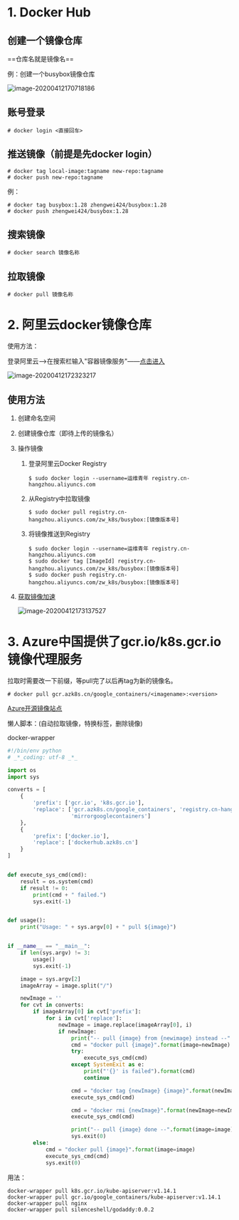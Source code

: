 # 1. Docker Hub

## 创建一个镜像仓库

==仓库名就是镜像名==

例：创建一个busybox镜像仓库

![image-20200412170718186](docker镜像仓库相关.assets/image-20200412170718186.png)



## 账号登录

```shell
# docker login <直接回车>
```



## 推送镜像（前提是先docker login）

```shell
# docker tag local-image:tagname new-repo:tagname
# docker push new-repo:tagname
```

例：

```shell
# docker tag busybox:1.28 zhengwei424/busybox:1.28
# docker push zhengwei424/busybox:1.28
```



## 搜索镜像

```shell
# docker search 镜像名称
```



## 拉取镜像

```shell
# docker pull 镜像名称
```



# 2. 阿里云docker镜像仓库

使用方法：

登录阿里云——>在搜索栏输入"容器镜像服务"——[点击进入](https://cr.console.aliyun.com/cn-hangzhou/instances/repositories)

![image-20200412172323217](docker镜像仓库相关.assets/image-20200412172323217.png)

## 使用方法

1. 创建命名空间

2. 创建镜像仓库（即待上传的镜像名）

3. 操作镜像

   1. 登录阿里云Docker Registry

      ```shell
      $ sudo docker login --username=运维青年 registry.cn-hangzhou.aliyuncs.com
      ```

      

   2. 从Registry中拉取镜像

      ```shell
      $ sudo docker pull registry.cn-hangzhou.aliyuncs.com/zw_k8s/busybox:[镜像版本号]
      ```

      

   3. 将镜像推送到Registry

      ```shell
      $ sudo docker login --username=运维青年 registry.cn-hangzhou.aliyuncs.com
      $ sudo docker tag [ImageId] registry.cn-hangzhou.aliyuncs.com/zw_k8s/busybox:[镜像版本号]
      $ sudo docker push registry.cn-hangzhou.aliyuncs.com/zw_k8s/busybox:[镜像版本号]
      ```

4. [获取镜像加速](https://cr.console.aliyun.com/cn-hangzhou/instances/mirrors)

   ![image-20200412173137527](docker镜像仓库相关.assets/image-20200412173137527.png)

# 3. Azure中国提供了gcr.io/k8s.gcr.io镜像代理服务

拉取时需要改一下前缀，等pull完了以后再tag为新的镜像名。

```shell
# docker pull gcr.azk8s.cn/google_containers/<imagename>:<version>
```

[Azure开源镜像站点](http://mirror.azure.cn/)

懒人脚本：(自动拉取镜像，特换标签，删除镜像)

docker-wrapper

```python
#!/bin/env python
# _*_coding: utf-8 _*_

import os
import sys

converts = [
    {
        'prefix': ['gcr.io', 'k8s.gcr.io'],
        'replace': ['gcr.azk8s.cn/google_containers', 'registry.cn-hangzhou.aliyuncs.com/google_containers',
                    'mirrorgooglecontainers']
    },
    {
        'prefix': ['docker.io'],
        'replace': ['dockerhub.azk8s.cn']
    }
]


def execute_sys_cmd(cmd):
    result = os.system(cmd)
    if result != 0:
        print(cmd + " failed.")
        sys.exit(-1)


def usage():
    print("Usage: " + sys.argv[0] + " pull ${image}")


if __name__ == "__main__":
    if len(sys.argv) != 3:
        usage()
        sys.exit(-1)

    image = sys.argv[2]
    imageArray = image.split("/")

    newImage = ''
    for cvt in converts:
        if imageArray[0] in cvt['prefix']:
            for i in cvt['replace']:
                newImage = image.replace(imageArray[0], i)
                if newImage:
                    print("-- pull {image} from {newimage} instead --".format(image=image, newimage=newImage))
                    cmd = "docker pull {image}".format(image=newImage)
                    try:
                        execute_sys_cmd(cmd)
                    except SystemExit as e:
                        print("'{}' is failed").format(cmd)
                        continue

                    cmd = "docker tag {newImage} {image}".format(newImage=newImage, image=image)
                    execute_sys_cmd(cmd)

                    cmd = "docker rmi {newImage}".format(newImage=newImage)
                    execute_sys_cmd(cmd)

                    print("-- pull {image} done --".format(image=image))
                    sys.exit(0)
        else:
            cmd = "docker pull {image}".format(image=image)
            execute_sys_cmd(cmd)
            sys.exit(0)
```



用法：

```shell
docker-wrapper pull k8s.gcr.io/kube-apiserver:v1.14.1
docker-wrapper pull gcr.io/google_containers/kube-apiserver:v1.14.1
docker-wrapper pull nginx
docker-wrapper pull silenceshell/godaddy:0.0.2
```

